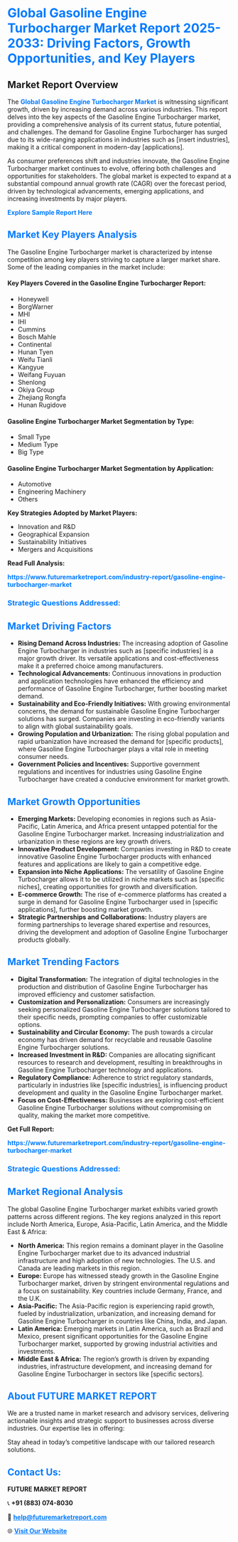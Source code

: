 <h1 style="color: #007BFF;">Global Gasoline Engine Turbocharger Market Report 2025-2033: Driving Factors, Growth Opportunities, and Key Players</h1>

<section id="overview">
<h2>Market Report Overview</h2>
<p>The <a href="https://www.futuremarketreport.com/industry-report/gasoline-engine-turbocharger-market" style="color: #007BFF; text-decoration: none;"><strong>Global Gasoline Engine Turbocharger Market</strong></a> is witnessing significant growth, driven by increasing demand across various industries. This report delves into the key aspects of the Gasoline Engine Turbocharger market, providing a comprehensive analysis of its current status, future potential, and challenges. The demand for Gasoline Engine Turbocharger has surged due to its wide-ranging applications in industries such as [insert industries], making it a critical component in modern-day [applications].</p>
<p>As consumer preferences shift and industries innovate, the Gasoline Engine Turbocharger market continues to evolve, offering both challenges and opportunities for stakeholders. The global market is expected to expand at a substantial compound annual growth rate (CAGR) over the forecast period, driven by technological advancements, emerging applications, and increasing investments by major players.</p>
</section>

<section id="overview">
<p><a href="https://www.futuremarketreport.com/request-sample/reportId=41083" style="color: #007BFF; text-decoration: none;"><strong>Explore Sample Report Here</strong></a></p>
</section>

<section id="key-players">
<h2 style="color: #007BFF;">Market Key Players Analysis</h2>
<p>The Gasoline Engine Turbocharger market is characterized by intense competition among key players striving to capture a larger market share. Some of the leading companies in the market include:</p>
<h4>Key Players Covered in the Gasoline Engine Turbocharger Report:</h4>
<ul><li>Honeywell</li><li>BorgWarner</li><li>MHI</li><li>IHI</li><li>Cummins</li><li>Bosch Mahle</li><li>Continental</li><li>Hunan Tyen</li><li>Weifu Tianli</li><li>Kangyue</li><li>Weifang Fuyuan</li><li>Shenlong</li><li>Okiya Group</li><li>Zhejiang Rongfa</li><li>Hunan Rugidove</li></ul>
<h4>Gasoline Engine Turbocharger Market Segmentation by Type:</h4>
<ul><li>Small Type</li><li>Medium Type</li><li>Big Type</li></ul>

<h4>Gasoline Engine Turbocharger Market Segmentation by Application:</h4>
<ul><li>Automotive</li><li>Engineering Machinery</li><li>Others</li></ul>
<p><strong>Key Strategies Adopted by Market Players:</strong></p>
<ul>
<li>Innovation and R&D</li>
<li>Geographical Expansion</li>
<li>Sustainability Initiatives</li>
<li>Mergers and Acquisitions</li>
</ul>
</section>

<section>
<p><strong>Read Full Analysis: </strong></p><a href="https://www.futuremarketreport.com/industry-report/gasoline-engine-turbocharger-market" style="color: #007BFF; text-decoration: none;"><strong>https://www.futuremarketreport.com/industry-report/gasoline-engine-turbocharger-market</strong></a>
<h3 style="color: #007BFF;">Strategic Questions Addressed:</h3>
</section>

<section id="driving-factors">
<h2 style="color: #007BFF;">Market Driving Factors</h2>
<ul>
<li><strong>Rising Demand Across Industries:</strong> The increasing adoption of Gasoline Engine Turbocharger in industries such as [specific industries] is a major growth driver. Its versatile applications and cost-effectiveness make it a preferred choice among manufacturers.</li>
<li><strong>Technological Advancements:</strong> Continuous innovations in production and application technologies have enhanced the efficiency and performance of Gasoline Engine Turbocharger, further boosting market demand.</li>
<li><strong>Sustainability and Eco-Friendly Initiatives:</strong> With growing environmental concerns, the demand for sustainable Gasoline Engine Turbocharger solutions has surged. Companies are investing in eco-friendly variants to align with global sustainability goals.</li>
<li><strong>Growing Population and Urbanization:</strong> The rising global population and rapid urbanization have increased the demand for [specific products], where Gasoline Engine Turbocharger plays a vital role in meeting consumer needs.</li>
<li><strong>Government Policies and Incentives:</strong> Supportive government regulations and incentives for industries using Gasoline Engine Turbocharger have created a conducive environment for market growth.</li>
</ul>
</section>

<section id="growth-opportunities">
<h2 style="color: #007BFF;">Market Growth Opportunities</h2>
<ul>
<li><strong>Emerging Markets:</strong> Developing economies in regions such as Asia-Pacific, Latin America, and Africa present untapped potential for the Gasoline Engine Turbocharger market. Increasing industrialization and urbanization in these regions are key growth drivers.</li>
<li><strong>Innovative Product Development:</strong> Companies investing in R&D to create innovative Gasoline Engine Turbocharger products with enhanced features and applications are likely to gain a competitive edge.</li>
<li><strong>Expansion into Niche Applications:</strong> The versatility of Gasoline Engine Turbocharger allows it to be utilized in niche markets such as [specific niches], creating opportunities for growth and diversification.</li>
<li><strong>E-commerce Growth:</strong> The rise of e-commerce platforms has created a surge in demand for Gasoline Engine Turbocharger used in [specific applications], further boosting market growth.</li>
<li><strong>Strategic Partnerships and Collaborations:</strong> Industry players are forming partnerships to leverage shared expertise and resources, driving the development and adoption of Gasoline Engine Turbocharger products globally.</li>
</ul>
</section>

<section id="trending-factors">
<h2 style="color: #007BFF;">Market Trending Factors</h2>
<ul>
<li><strong>Digital Transformation:</strong> The integration of digital technologies in the production and distribution of Gasoline Engine Turbocharger has improved efficiency and customer satisfaction.</li>
<li><strong>Customization and Personalization:</strong> Consumers are increasingly seeking personalized Gasoline Engine Turbocharger solutions tailored to their specific needs, prompting companies to offer customizable options.</li>
<li><strong>Sustainability and Circular Economy:</strong> The push towards a circular economy has driven demand for recyclable and reusable Gasoline Engine Turbocharger solutions.</li>
<li><strong>Increased Investment in R&D:</strong> Companies are allocating significant resources to research and development, resulting in breakthroughs in Gasoline Engine Turbocharger technology and applications.</li>
<li><strong>Regulatory Compliance:</strong> Adherence to strict regulatory standards, particularly in industries like [specific industries], is influencing product development and quality in the Gasoline Engine Turbocharger market.</li>
<li><strong>Focus on Cost-Effectiveness:</strong> Businesses are exploring cost-efficient Gasoline Engine Turbocharger solutions without compromising on quality, making the market more competitive.</li>
</ul>
</section>

<section>
<p><strong>Get Full Report: </strong></p><a href="https://www.futuremarketreport.com/industry-report/gasoline-engine-turbocharger-market" style="color: #007BFF; text-decoration: none;"><strong>https://www.futuremarketreport.com/industry-report/gasoline-engine-turbocharger-market</strong></a>
<h3 style="color: #007BFF;">Strategic Questions Addressed:</h3>
</section>


<section id="regional-analysis">
<h2 style="color: #007BFF;">Market Regional Analysis</h2>
<p>The global Gasoline Engine Turbocharger market exhibits varied growth patterns across different regions. The key regions analyzed in this report include North America, Europe, Asia-Pacific, Latin America, and the Middle East & Africa:</p>
<ul>
<li><strong>North America:</strong> This region remains a dominant player in the Gasoline Engine Turbocharger market due to its advanced industrial infrastructure and high adoption of new technologies. The U.S. and Canada are leading markets in this region.</li>
<li><strong>Europe:</strong> Europe has witnessed steady growth in the Gasoline Engine Turbocharger market, driven by stringent environmental regulations and a focus on sustainability. Key countries include Germany, France, and the U.K.</li>
<li><strong>Asia-Pacific:</strong> The Asia-Pacific region is experiencing rapid growth, fueled by industrialization, urbanization, and increasing demand for Gasoline Engine Turbocharger in countries like China, India, and Japan.</li>
<li><strong>Latin America:</strong> Emerging markets in Latin America, such as Brazil and Mexico, present significant opportunities for the Gasoline Engine Turbocharger market, supported by growing industrial activities and investments.</li>
<li><strong>Middle East & Africa:</strong> The region’s growth is driven by expanding industries, infrastructure development, and increasing demand for Gasoline Engine Turbocharger in sectors like [specific sectors].</li>
</ul>
</section>

<footer>
<h2 style="color: #007BFF;">About FUTURE MARKET REPORT</h2>
<p>We are a trusted name in market research and advisory services, delivering actionable insights and strategic support to businesses across diverse industries. Our expertise lies in offering:</p>

<p>Stay ahead in today’s competitive landscape with our tailored research solutions.</p>

<h2 style="color: #007BFF;">Contact Us:</h2>
<p><strong>FUTURE MARKET REPORT</strong></p>
<p>📞 <strong>+91 (883) 074-8030</strong></p>
<p>📧 <strong><a href="mailto:help@futuremarketreport.com" style="color: #007BFF;">help@futuremarketreport.com</a></strong></p>
<p>🌐 <strong><a href="https://www.futuremarketreport.com/" style="color: #007BFF;">Visit Our Website</a></strong></p>
</footer>